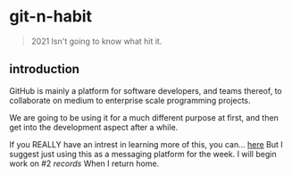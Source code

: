 # git-n-habit

 > 2021 Isn't going to know what hit it.
 
 
## introduction
  GitHub is mainly a platform for software developers, and teams thereof, to collaborate on medium to enterprise scale programming projects.  
  
We are going to be using it for a much different purpose at first, and then get into the development aspect after a while.

If you REALLY have an intrest in learning more of this, you can... [here](https://guides.github.com/) But I suggest just using this as a messaging platform for the week. I will begin work on #2 _records_ When I return home.

